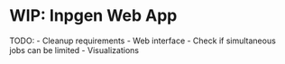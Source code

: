 # WIP: Inpgen Web App

TODO:
    - Cleanup requirements
    - Web interface
    - Check if simultaneous jobs can be limited
    - Visualizations